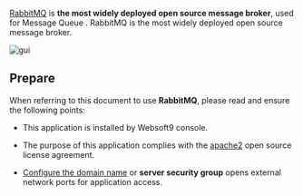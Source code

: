 [RabbitMQ](https://www.rabbitmq.com/) is **the most widely deployed open source message broker**, used for Message Queue . RabbitMQ is the most widely deployed open source message broker. 


![gui](https://libs.websoft9.com/Websoft9/DocsPicture/zh/rabbitmq/rabbitmq-gui-websoft9.png)


## Prepare

When referring to this document to use **RabbitMQ**, please read and ensure the following points:

- This application is installed by Websoft9 console.

- The purpose of this application complies with the [apache2](https://opensource.org/licenses/Apache-2.0) open source license agreement.

- [Configure the domain name](./domain-set) or **server security group** opens external network ports for application access.